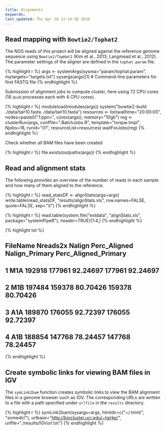 ```yaml
---
title: Alignments
keywords: 
last_updated: Thu Apr 28 12:14:58 2016
---
```


## Read mapping with `Bowtie2/Tophat2` 

The NGS reads of this project will be aligned against the reference
genome sequence using `Bowtie2/TopHat2` (Kim et al., 2013; Langmead et al., 2012). The parameter 
settings of the aligner are defined in the `tophat.param` file.


{% highlight r %}
args <- systemArgs(sysma="param/tophat.param", mytargets="targets.txt")
sysargs(args)[1] # Command-line parameters for first FASTQ file
{% endhighlight %}


Submission of alignment jobs to compute cluster, here using 72 CPU cores
(18 `qsub` processes each with 4 CPU cores).


{% highlight r %}
moduleload(modules(args))
system("bowtie2-build ./data/tair10.fasta ./data/tair10.fasta")
resources <- list(walltime="20:00:00", nodes=paste0("1:ppn=", cores(args)), memory="10gb")
reg <- clusterRun(args, conffile=".BatchJobs.R", template="torque.tmpl", Njobs=18, runid="01", 
                  resourceList=resources)
waitForJobs(reg)
{% endhighlight %}

Check whether all BAM files have been created


{% highlight r %}
file.exists(outpaths(args))
{% endhighlight %}

## Read and alignment stats

The following provides an overview of the number of reads in each sample
and how many of them aligned to the reference.


{% highlight r %}
read_statsDF <- alignStats(args=args) 
write.table(read_statsDF, "results/alignStats.xls", row.names=FALSE, quote=FALSE, sep="\t")
{% endhighlight %}


{% highlight r %}
read.table(system.file("extdata", "alignStats.xls", package="systemPipeR"), header=TRUE)[1:4,]
{% endhighlight %}

{% highlight txt %}
##   FileName Nreads2x Nalign Perc_Aligned Nalign_Primary Perc_Aligned_Primary
## 1      M1A   192918 177961     92.24697         177961             92.24697
## 2      M1B   197484 159378     80.70426         159378             80.70426
## 3      A1A   189870 176055     92.72397         176055             92.72397
## 4      A1B   188854 147768     78.24457         147768             78.24457
{% endhighlight %}


## Create symbolic links for viewing BAM files in IGV

The `symLink2bam` function creates symbolic links to view the BAM alignment files in a
genome browser such as IGV. The corresponding URLs are written to a file
with a path specified under `urlfile` in the `results` directory.


{% highlight r %}
symLink2bam(sysargs=args, htmldir=c("~/.html/", "somedir/"), 
            urlbase="http://biocluster.ucr.edu/~tgirke/", 
	        urlfile="./results/IGVurl.txt")
{% endhighlight %}


